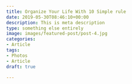 ```yaml
---
title: Organize Your Life With 10 Simple rule
date: 2019-05-30T08:46:10+00:00
description: This is meta description
type: something else entirely
image: images/featured-post/post-4.jpg
categories:
- Article
tags:
- Photos
- Article
draft: true

---
```

